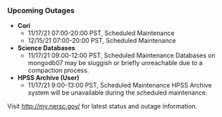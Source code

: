 ### Upcoming Outages 

- **Cori**
    - 11/17/21 07:00-20:00 PST, Scheduled Maintenance
    - 12/15/21 07:00-20:00 PST, Scheduled Maintenance
- **Science Databases**
    - 11/17/21 09:00-12:00 PST, Scheduled Maintenance
      Databases on mongodb07 may be sluggish or briefly unreachable due to a 
      compaction process.
- **HPSS Archive (User)**
    - 11/17/21 9:00-13:00 PST, Scheduled Maintenance
      HPSS Archive system will be unavailable during the scheduled maintenance.

Visit <http://my.nersc.gov/> for latest status and outage information.
